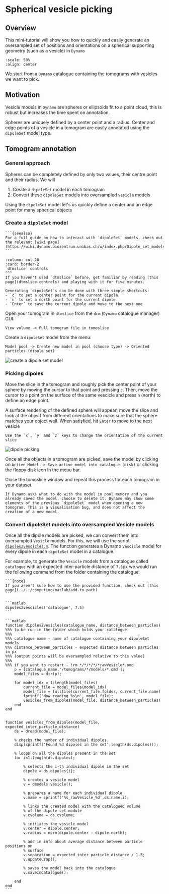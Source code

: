 # Spherical vesicle picking

## Overview
This mini-tutorial will show you how to quickly and easily generate an oversampled set of positions
and orientations on a spherical supporting geometry (such as a vesicle) in `Dynamo`

```{image} dipoles-to-vesicles.assets/hiv-oversampling.png
:scale: 50%
:align: center
```

We start from a `Dynamo` catalogue containing the tomograms with vesicles we want to pick.

## Motivation
Vesicle models in `Dynamo` are spheres or ellipsoids fit to a point cloud, 
this is robust but increases the time spent on annotation.

Spheres are uniquely defined by a center point and a radius. 
Center and edge points of a vesicle in a tomogram are easily annotated using the `dipoleSet` model type.

## Tomogram annotation

### General approach
Spheres can be completely defined by only two values, their centre point and their radius. We will 
1. Create a `dipoleSet` model in each tomogram
2. Convert these `dipoleSet` models into oversampled `vesicle` models 

Using the `dipoleSet` model let's us quickly define a center and an edge point for many spherical objects

### Create a `dipoleSet` model

````{margin}
```{seealso}
For a full guide on how to interact with `dipoleSet` models, check out the relevant [wiki page](https://wiki.dynamo.biozentrum.unibas.ch/w/index.php/Dipole_set_models).
```
````

```{panels}
:column: col-20
:card: border-2
`dtmslice` controls
^^^
If you haven't used `dtmslice` before, get familiar by reading [this page](dtmslice-controls) and playing with it for five minutes.

Generating `dipoleSet`s can be done with three simple shortcuts:
- `c` to set a center point for the current dipole
- `n` to set a north point for the current dipole
- `Enter` to save the current dipole and move to the next one
```

Open your tomogram in `dtmslice` from the `dcm` (`Dynamo` catalogue manager) GUI:
```
View volume -> Full tomogram file in tomoslice
```
Create a `dipoleSet` model from the menu:
```
Model pool -> Create new model in pool (choose type) -> Oriented particles (dipole set)
```

![create a dipole set model](dipoles-to-vesicles.assets/create_model.gif)


### Picking dipoles

Move the slice in the tomogram and roughly pick the center point of your sphere by moving the cursor to that point and pressing `c`. 
Then, move the cursor to a point on the surface of the same vescicle and press `n` (north) to define an edge point. 

A surface rendering of the defined sphere will appear; move the slice and look at the object from different orientations to make sure that the sphere matches your object well. When satisfied, hit `Enter` to move to the next vesicle

```{tip}
Use the `x`, `y` and `z` keys to change the orientation of the current slice
```

![dipole picking](dipoles-to-vesicles.assets/dipole-picking.png)

Once all the objects in a tomogram are picked, save the model by clicking on `Active Model -> Save active model into catalogue (disk)` or clicking the floppy disk icon in the menu bar.

Close the tomoslice window and repeat this process for each tomogram in your dataset.

```{note}
If Dynamo asks what to do with the model in pool memory and you already saved the model, choose to delete it. Dynamo may show some elements of the previous `dipoleSet` model when opening a new tomogram. This is a visualisation bug, and does not affect the creation of a new model.
```

### Convert dipoleSet models into oversampled Vesicle models

Once all the dipole models are picked, we can convert them into oversampled `Vesicle` models. For this, we will use the script [`dipoles2vescicles.m`](https://gist.github.com/alisterburt/818c604af41050532a378afb93ae556f). The function generates a Dynamo `Vescicle` model for every dipole in each `dipoleSet` model in a catalogue.

For example, to generate the `Vesicle` models from a catalogue called `catalogue` with an expected inter-particle distance of `7.5`px we would run the following command from the folder containing the catalogue:

````{margin}
```{note}
If you aren't sure how to use the provided function, check out [this page](../../computing/matlab/add-to-path)
```
````

````{tabbed} Command
```matlab
dipoles2vescicles('catalogue', 7.5)
```
````

````{tabbed} Source code
```matlab
function dipoles2vesicles(catalogue_name, distance_between_particles)
%%% to be run in the folder which holds your catalogue
%%%
%%% catalogue name - name of catalogue containing your dipoleSet models
%%% distance_between_particles - expected distance between particles in px
%%% (output points will be oversampled relative to this value)
%%%
%%% if you want to restart - !rm */*/*/*/*rawVesicle*.omd
    p = [catalogue_name,'/tomograms/*/models/*.omd'];
    model_files = dir(p);

    for model_idx = 1:length(model_files)
        current_file = model_files(model_idx)
        model_file = fullfile(current_file.folder, current_file.name)
        fprintf('Now reading %s\n', model_file);
        vesicles_from_dipoles(model_file, distance_between_particles)
    end
end


function vesicles_from_dipoles(model_file, expected_inter_particle_distance)
    ds = dread(model_file);

    % checks the number of individual dipoles
    disp(sprintf('Found %d dipoles in the set',length(ds.dipoles)));

    % loops on all the dipoles present in the set
    for i=1:length(ds.dipoles);

        % selects the i-th individual dipole in the set
        dipole = ds.dipoles{i};

        % creates a vesicle model   
        v = dmodels.vesicle();

        % prepares a name for each individual dipole
        v.name = sprintf('%s_rawVesicle_%d',ds.name,i);

        % links the created model with the catalogued volume 
        % of the dipole set module
        v.cvolume = ds.cvolume;

        % initiates the vesicle model
        v.center = dipole.center;
        v.radius = norm(dipole.center - dipole.north);
        
        % add in info about average distance between particle positions on
        % surface
        v.separation = expected_inter_particle_distance / 1.5;
        v.updateCrop();

        % saves the model back into the catalogue
        v.saveInCatalogue();

    end
end
```
````
